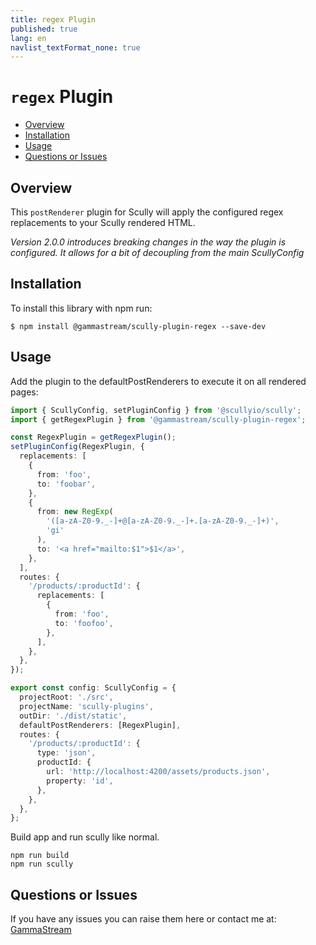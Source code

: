 ```yaml
---
title: regex Plugin
published: true
lang: en
navlist_textFormat_none: true
---
```


# `regex` Plugin <!-- omit in toc -->

<div class="docs-link_table">
  <a class="homepage" href="https://github.com/gammastream/scully-plugins"></a>
  <a class="repository" href="https://github.com/gammastream/scully-plugins/tree/master/projects/scully-plugin-regex"></a>
</div>

<div class="docs-toc"></div>

- [Overview](#overview)
- [Installation](#installation)
- [Usage](#usage)
- [Questions or Issues](#questions-or-issues)

## Overview

This `postRenderer` plugin for Scully will apply the configured regex replacements to your Scully rendered HTML.

_Version 2.0.0 introduces breaking changes in the way the plugin is configured. It allows for a bit of decoupling from the main ScullyConfig_

## Installation

To install this library with npm run:

```
$ npm install @gammastream/scully-plugin-regex --save-dev
```

## Usage

Add the plugin to the defaultPostRenderers to execute it on all rendered pages:

```typescript
import { ScullyConfig, setPluginConfig } from '@scullyio/scully';
import { getRegexPlugin } from '@gammastream/scully-plugin-regex';

const RegexPlugin = getRegexPlugin();
setPluginConfig(RegexPlugin, {
  replacements: [
    {
      from: 'foo',
      to: 'foobar',
    },
    {
      from: new RegExp(
        '([a-zA-Z0-9._-]+@[a-zA-Z0-9._-]+.[a-zA-Z0-9._-]+)',
        'gi'
      ),
      to: '<a href="mailto:$1">$1</a>',
    },
  ],
  routes: {
    '/products/:productId': {
      replacements: [
        {
          from: 'foo',
          to: 'foofoo',
        },
      ],
    },
  },
});

export const config: ScullyConfig = {
  projectRoot: './src',
  projectName: 'scully-plugins',
  outDir: './dist/static',
  defaultPostRenderers: [RegexPlugin],
  routes: {
    '/products/:productId': {
      type: 'json',
      productId: {
        url: 'http://localhost:4200/assets/products.json',
        property: 'id',
      },
    },
  },
};
```

Build app and run scully like normal.

```
npm run build
npm run scully
```

## Questions or Issues

If you have any issues you can raise them here or contact me at: [GammaStream](https://gamma.stream/)
